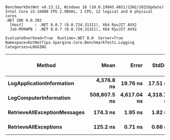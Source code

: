 ```

BenchmarkDotNet v0.13.12, Windows 10 (10.0.19045.4651/22H2/2022Update)
Intel Core i5-10400 CPU 2.90GHz, 1 CPU, 12 logical and 6 physical cores
.NET SDK 8.0.302
  [Host]     : .NET 8.0.7 (8.0.724.31311), X64 RyuJIT AVX2
  Job-MVKWPB : .NET 8.0.7 (8.0.724.31311), X64 RyuJIT AVX2

EvaluateOverhead=True  Runtime=.NET 8.0  Server=True  
Namespace=DotNetTips.Spargine.Core.BenchmarkTests.Logging  Categories=LOGGING  

```
| Method                       | Mean         | Error       | StdDev      | StdErr      | Min          | Q1           | Median       | Q3           | Max          | Op/s        | CI99.9% Margin | Iterations | Kurtosis | MValue | Skewness | Rank | LogicalGroup | Baseline | Completed Work Items | Lock Contentions | Gen0   | Code Size | Exceptions | Allocated |
|----------------------------- |-------------:|------------:|------------:|------------:|-------------:|-------------:|-------------:|-------------:|-------------:|------------:|---------------:|-----------:|---------:|-------:|---------:|-----:|------------- |--------- |---------------------:|-----------------:|-------:|----------:|-----------:|----------:|
| **LogApplicationInformation**    |   **4,376.8 ns** |    **19.76 ns** |    **17.51 ns** |     **4.68 ns** |   **4,337.0 ns** |   **4,368.3 ns** |   **4,379.5 ns** |   **4,390.4 ns** |   **4,405.2 ns** |   **228,480.0** |     **19.7561 ns** |      **14.00** |    **2.675** |  **2.000** |  **-0.4717** |    **3** | *****            | **No**       |                    **-** |                **-** | **0.0458** |   **8,310 B** |          **-** |    **4664 B** |
| **LogComputerInformation**       | **508,807.5 ns** | **4,617.04 ns** | **4,318.78 ns** | **1,115.10 ns** | **502,142.0 ns** | **505,760.2 ns** | **507,369.0 ns** | **512,843.5 ns** | **514,607.9 ns** |     **1,965.4** |  **4,617.0359 ns** |      **15.00** |    **1.434** |  **2.000** |  **-0.0719** |    **4** | *****            | **No**       |                    **-** |                **-** |      **-** |   **7,740 B** |          **-** |   **37534 B** |
| **RetrieveAllExceptionMessages** |     **174.3 ns** |     **1.95 ns** |     **1.82 ns** |     **0.47 ns** |     **171.7 ns** |     **172.4 ns** |     **174.5 ns** |     **175.5 ns** |     **177.5 ns** | **5,737,513.2** |      **1.9504 ns** |      **15.00** |    **1.554** |  **2.000** |   **0.0527** |    **2** | *****            | **No**       |                    **-** |                **-** | **0.0067** |   **1,590 B** |          **-** |     **624 B** |
| **RetrieveAllExceptions**        |     **125.2 ns** |     **0.71 ns** |     **0.66 ns** |     **0.17 ns** |     **124.3 ns** |     **124.7 ns** |     **125.0 ns** |     **125.6 ns** |     **126.4 ns** | **7,987,073.6** |      **0.7107 ns** |      **15.00** |    **1.789** |  **2.000** |   **0.3436** |    **1** | *****            | **No**       |                    **-** |                **-** | **0.0052** |     **485 B** |          **-** |     **488 B** |
